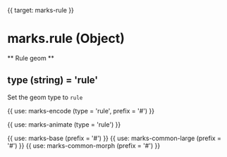{{ target: marks-rule }}

# marks.rule (Object)

** Rule geom **

## type (string) = 'rule'

Set the geom type to `rule`

{{ use: marks-encode (type = 'rule', prefix = '#') }}

{{ use: marks-animate (type = 'rule') }}

{{ use: marks-base (prefix = '#') }}
{{ use: marks-common-large (prefix = '#') }}
{{ use: marks-common-morph (prefix = '#') }}